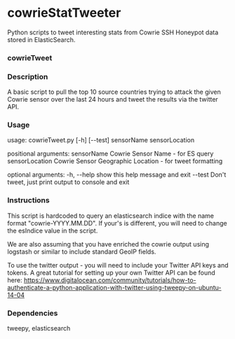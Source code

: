 # cowrieStatTweeter
Python scripts to tweet interesting stats from Cowrie SSH Honeypot data stored in ElasticSearch.

### cowrieTweet

### Description

A basic script to pull the top 10 source countries trying to attack the given Cowrie sensor over the last 24 hours and tweet the results via the twitter API.

### Usage

usage: cowrieTweet.py [-h] [--test] sensorName sensorLocation

positional arguments:
  sensorName      Cowrie Sensor Name - for ES query
  sensorLocation  Cowrie Sensor Geographic Location - for tweet formatting

optional arguments:
  -h, --help      show this help message and exit
  --test          Don't tweet, just print output to console and exit

### Instructions

This script is hardcoded to query an elasticsearch indice with the name format "cowrie-YYYY.MM.DD". If your's is different, you will need to change the esIndice value in the script.

We are also assuming that you have enriched the cowrie output using logstash or similar to include standard GeoIP fields.

To use the twitter output - you will need to include your Twitter API keys and tokens. A great tutorial for setting up your own Twitter API can be found here: https://www.digitalocean.com/community/tutorials/how-to-authenticate-a-python-application-with-twitter-using-tweepy-on-ubuntu-14-04
  
### Dependencies

tweepy, elasticsearch 